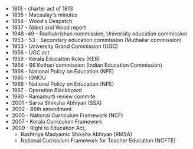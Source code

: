 - 1813 - charter act of 1813
- 1835 - Macaulay's minutes
- 1854 - Wood's Despatch
- 1937 - Abbot and Wood report
- 1948 -49 - Radhakrishan commission, University education commission 
- 1953 - 53 - Secondary education commission (Muthaliar commission)
- 1953 - University Grand Commission (UGC)
- 1956 - UGC act
- 1959 - Kerala Education Rules (KER)
- 1964 - 66 Kothari commission (Indian Education Commission)  
- 1968 - National Policy on Education (NPE)
- 1985 - IGNOU
- 1986 - National Policy on Education (NPE)
- 1987 - Operation Blackboard
- 1990 - Ramamurti review commite
- 2001 - Sarva Sihiksha Abhiyan (SSA)
- 2002 - 86th amendment 
- 2005 - National Curriculum Framework (NCF)
- 2007 - Kerala Curriculum Framework
- 2009 - Right to Education Act,
	- Rashtriya Madyamic Shiksha Abhiyan (RMSA)
	- National Curriculum Framework for Teacher Education (NCFTE)

